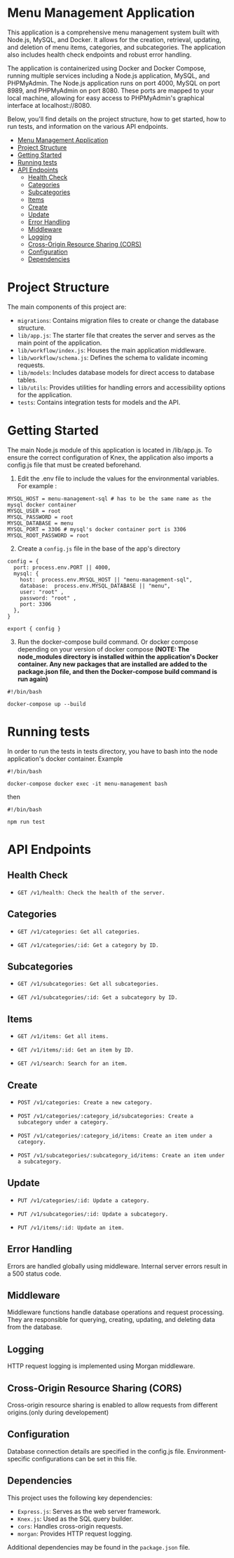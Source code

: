 # Menu Management Application

This application is a comprehensive menu management system built with Node.js, MySQL, and Docker. It allows for the creation, retrieval, updating, and deletion of menu items, categories, and subcategories. The application also includes health check endpoints and robust error handling.

The application is containerized using Docker and Docker Compose, running multiple services including a Node.js application, MySQL, and PHPMyAdmin. The Node.js application runs on port 4000, MySQL on port 8989, and PHPMyAdmin on port 8080. These ports are mapped to your local machine, allowing for easy access to PHPMyAdmin's graphical interface at localhost://8080.

Below, you'll find details on the project structure, how to get started, how to run tests, and information on the various API endpoints.


- [Menu Management Application](#menu-management-application)
- [Project Structure](#project-structure)
- [Getting Started](#getting-started)
- [Running tests](#running-tests)
- [API Endpoints](#api-endpoints)
  - [Health Check](#health-check)
  - [Categories](#categories)
  - [Subcategories](#subcategories)
  - [Items](#items)
  - [Create](#create)
  - [Update](#update)
  - [Error Handling](#error-handling)
  - [Middleware](#middleware)
  - [Logging](#logging)
  - [Cross-Origin Resource Sharing (CORS)](#cross-origin-resource-sharing-cors)
  - [Configuration](#configuration)
  - [Dependencies](#dependencies)

# Project Structure

The main components of this project are:

- `migrations`: Contains migration files to create or change the database structure.
- `lib/app.js`: The starter file that creates the server and serves as the main point of the application.
- `lib/workflow/index.js`: Houses the main application middleware.
- `lib/workflow/schema.js`: Defines the schema to validate incoming requests.
- `lib/models`: Includes database models for direct access to database tables.
- `lib/utils`: Provides utilities for handling errors and accessibility options for the application.
- `tests`: Contains integration tests for models and the API.
  

# Getting Started

The main Node.js module of this application is located in /lib/app.js. To ensure the correct configuration of Knex, the application also imports a config.js file that must be created beforehand.

1. Edit the .env file to include the values for the environmental variables. For example : 

```
MYSQL_HOST = menu-management-sql # has to be the same name as the mysql docker container
MYSQL_USER = root
MYSQL_PASSWORD = root
MYSQL_DATABASE = menu
MYSQL_PORT = 3306 # mysql's docker container port is 3306
MYSQL_ROOT_PASSWORD = root
```

2. Create a `config.js` file in the base of the app's directory

```
config = {
  port: process.env.PORT || 4000,
  mysql: {
    host:  process.env.MYSQL_HOST || "menu-management-sql",
    database:  process.env.MYSQL_DATABASE || "menu",
    user: "root" ,
    password: "root" ,
    port: 3306
  },
}

export { config }

```

3. Run the docker-compose build command. Or docker compose depending on your version of docker compose **(NOTE: The node_modules directory is installed within the application's Docker container. Any new packages that are installed are added to the package.json file, and then the Docker-compose build command is run again)**

```
#!/bin/bash

docker-compose up --build
```

# Running tests 

In order to run the tests in tests directory, you have to bash into the node application's docker container. Example
```
#!/bin/bash

docker-compose docker exec -it menu-management bash
```

then 
```
#!/bin/bash

npm run test
```

# API Endpoints
## Health Check

-     GET /v1/health: Check the health of the server.

## Categories

-     GET /v1/categories: Get all categories.
-     GET /v1/categories/:id: Get a category by ID.

## Subcategories
-     GET /v1/subcategories: Get all subcategories.
-     GET /v1/subcategories/:id: Get a subcategory by ID.

## Items

-     GET /v1/items: Get all items.
-     GET /v1/items/:id: Get an item by ID.
-     GET /v1/search: Search for an item.

## Create

-     POST /v1/categories: Create a new category.
-     POST /v1/categories/:category_id/subcategories: Create a subcategory under a category.
-     POST /v1/categories/:category_id/items: Create an item under a category.
-     POST /v1/subcategories/:subcategory_id/items: Create an item under a subcategory.

## Update

-     PUT /v1/categories/:id: Update a category.
-     PUT /v1/subcategories/:id: Update a subcategory.
-     PUT /v1/items/:id: Update an item.

## Error Handling

Errors are handled globally using middleware. Internal server errors result in a 500 status code.

## Middleware

Middleware functions handle database operations and request processing.
They are responsible for querying, creating, updating, and deleting data from the database.

## Logging

HTTP request logging is implemented using Morgan middleware.

## Cross-Origin Resource Sharing (CORS)

Cross-origin resource sharing is enabled to allow requests from different origins.(only during developement)

## Configuration

Database connection details are specified in the config.js file.
Environment-specific configurations can be set in this file.

## Dependencies

This project uses the following key dependencies:

- `Express.js`: Serves as the web server framework.
- `Knex.js`: Used as the SQL query builder.
- `cors`: Handles cross-origin requests.
- `morgan`: Provides HTTP request logging.

Additional dependencies may be found in the `package.json` file.